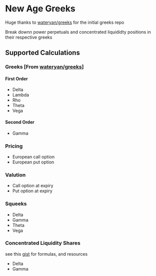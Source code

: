 # New Age Greeks

Huge thanks to [wateryan/greeks](https://github.com/wateryan/greeks) for the initial greeks repo

Break downn power perpetuals and concentrated liquididty positions in their respective greeks

## Supported Calculations
### Greeks [From [wateryan/greeks](https://github.com/wateryan/greeks)]
#### First Order
* Delta
* Lambda
* Rho
* Theta
* Vega

#### Second Order
* Gamma

### Pricing
* European call option
* European put option

### Valution
* Call option at expiry
* Put option at expiry

### Squeeks
* Delta
* Gamma 
* Theta
* Vega

### Concentrated Liquidity Shares 
see this [gist](https://gist.github.com/0xperp/fe5327d05b59c9122332d860adf2ba42) for formulas, and resources 
* Delta 
* Gamma
